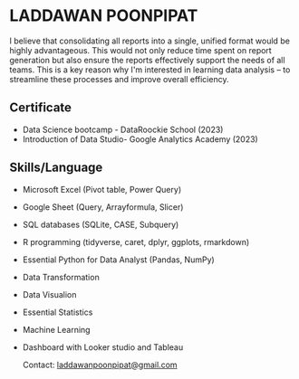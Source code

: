 # LADDAWAN POONPIPAT
I believe that consolidating all reports into a single, unified format would be highly advantageous. This would not only reduce time spent on report generation but also ensure the reports effectively support the needs of all teams. This is a key reason why I'm interested in learning data analysis – to streamline these processes and improve overall efficiency.

## Certificate
- Data Science bootcamp - DataRoockie School (2023)
- Introduction of Data Studio- Google Analytics Academy (2023)

## Skills/Language 
- Microsoft Excel (Pivot table, Power Query)
- Google Sheet (Query, Arrayformula, Slicer)
- SQL databases (SQLite, CASE, Subquery)
- R programming (tidyverse, caret, dplyr, ggplots, rmarkdown)
- Essential Python for Data Analyst  (Pandas, NumPy)
- Data Transformation
- Data Visualion
- Essential Statistics
- Machine Learning 
- Dashboard with Looker studio and Tableau
  

  Contact: laddawanpoonpipat@gmail.com
